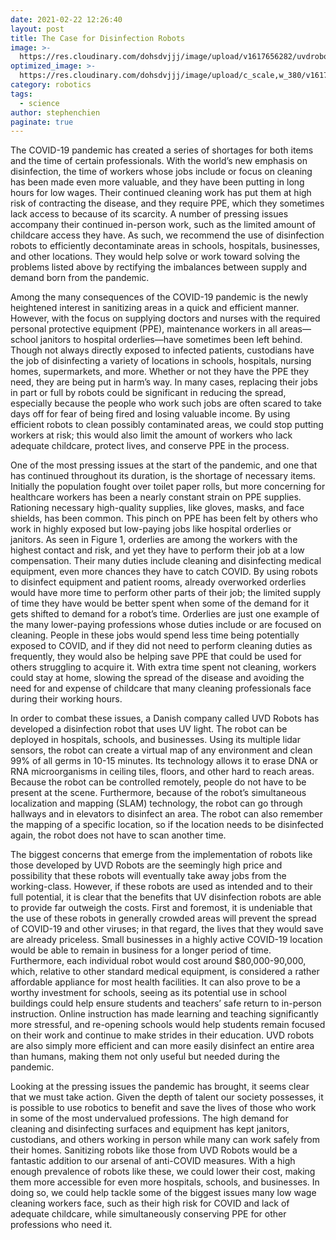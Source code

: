 ```yaml
---
date: 2021-02-22 12:26:40
layout: post
title: The Case for Disinfection Robots
image: >-
  https://res.cloudinary.com/dohsdvjjj/image/upload/v1617656282/uvdrobot_fxvavb.jpg
optimized_image: >-
  https://res.cloudinary.com/dohsdvjjj/image/upload/c_scale,w_380/v1617656282/uvdrobot_fxvavb.jpg
category: robotics
tags:
  - science
author: stephenchien
paginate: true
---
```



The COVID-19 pandemic has created a series of shortages for both items and the time of certain professionals.  With the world’s new emphasis on disinfection, the time of workers whose jobs include or focus on cleaning has been made even more valuable, and they have been putting in long hours for low wages.  Their continued cleaning work has put them at high risk of contracting the disease, and they require PPE, which they sometimes lack access to because of its scarcity.  A number of pressing issues accompany their continued in-person work, such as the limited amount of childcare access they have.  As such, we recommend the use of disinfection robots to efficiently decontaminate areas in schools, hospitals, businesses, and other locations.  They would help solve or work toward solving the problems listed above by rectifying the imbalances between supply and demand born from the pandemic.


Among the many consequences of the COVID-19 pandemic is the newly heightened interest in sanitizing areas in a quick and efficient manner.  However, with the focus on supplying doctors and nurses with the required personal protective equipment (PPE), maintenance workers in all areas—school janitors to hospital orderlies—have sometimes been left behind.  Though not always directly exposed to infected patients, custodians have the job of disinfecting a variety of locations in schools, hospitals, nursing homes, supermarkets, and more.  Whether or not they have the PPE they need, they are being put in harm’s way.  In many cases, replacing their jobs in part or full by robots could be significant in reducing the spread, especially because the people who work such jobs are often scared to take days off for fear of being fired and losing valuable income.  By using efficient robots to clean possibly contaminated areas, we could stop putting workers at risk; this would also limit the amount of workers who lack adequate childcare, protect lives, and conserve PPE in the process.

One of the most pressing issues at the start of the pandemic, and one that has continued throughout its duration, is the shortage of necessary items.  Initially the population fought over toilet paper rolls, but more concerning for healthcare workers has been a nearly constant strain on PPE supplies.  Rationing necessary high-quality supplies, like gloves, masks, and face shields, has been common.  This pinch on PPE has been felt by others who work in highly exposed but low-paying jobs like hospital orderlies or janitors.  As seen in Figure 1, orderlies are among the workers with the highest contact and risk, and yet they have to perform their job at a low compensation.  Their many duties include cleaning and disinfecting medical equipment, even more chances they have to catch COVID.  By using robots to disinfect equipment and patient rooms, already overworked orderlies would have more time to perform other parts of their job; the limited supply of time they have would be better spent when some of the demand for it gets shifted to demand for a robot’s time.  Orderlies are just one example of the many lower-paying professions whose duties include or are focused on cleaning.  People in these jobs would spend less time being potentially exposed to COVID, and if they did not need to perform cleaning duties as frequently, they would also be helping save PPE that could be used for others struggling to acquire it.  With extra time spent not cleaning, workers could stay at home, slowing the spread of the disease and avoiding the need for and expense of childcare that many cleaning professionals face during their working hours.

In order to combat these issues, a Danish company called UVD Robots has developed a disinfection robot that uses UV light. The robot can be deployed in hospitals, schools, and businesses. Using its multiple lidar sensors, the robot can create a virtual map of any environment and clean 99% of all germs in 10-15 minutes. Its technology allows it to erase DNA or RNA microorganisms in ceiling tiles, floors, and other hard to reach areas. Because the robot can be controlled remotely, people do not have to be present at the scene. Furthermore, because of the robot’s simultaneous localization and mapping (SLAM) technology, the robot can go through hallways and in elevators to disinfect an area. The robot can also remember the mapping of a specific location, so if the location needs to be disinfected again, the robot does not have to scan another time. 

The biggest concerns that emerge from the implementation of robots like those developed by UVD Robots are the seemingly high price and possibility that these robots will eventually take away jobs from the working-class. However, if these robots are used as intended and to their full potential, it is clear that the benefits that UV disinfection robots are able to provide far outweigh the costs. First and foremost, it is undeniable that the use of these robots in generally crowded areas will prevent the spread of COVID-19 and other viruses; in that regard, the lives that they would save are already priceless. Small businesses in a highly active COVID-19 location would be able to remain in business for a longer period of time. Furthermore, each individual robot would cost around $80,000-90,000, which, relative to other standard medical equipment, is considered a rather affordable appliance for most health facilities. It can also prove to be a worthy investment for schools, seeing as its potential use in school buildings could help ensure students and teachers’ safe return to in-person instruction. Online instruction has made learning and teaching significantly more stressful, and re-opening schools would help students remain focused on their work and continue to make strides in their education.  UVD robots are also simply more efficient and can more easily disinfect an entire area than humans, making them not only useful but needed during the pandemic.

Looking at the pressing issues the pandemic has brought, it seems clear that we must take action.  Given the depth of talent our society possesses, it is possible to use robotics to benefit and save the lives of those who work in some of the most undervalued professions.  The high demand for cleaning and disinfecting surfaces and equipment has kept janitors, custodians, and others working in person while many can work safely from their homes.  Sanitizing robots like those from UVD Robots would be a fantastic addition to our arsenal of anti-COVID measures.  With a high enough prevalence of robots like these, we could lower their cost, making them more accessible for even more hospitals, schools, and businesses.  In doing so, we could help tackle some of the biggest issues many low wage cleaning workers face, such as their high risk for COVID and lack of adequate childcare, while simultaneously conserving PPE for other professions who need it.






